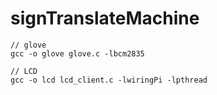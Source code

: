 # signTranslateMachine

```
// glove
gcc -o glove glove.c -lbcm2835
```

```
// LCD
gcc -o lcd lcd_client.c -lwiringPi -lpthread
```
